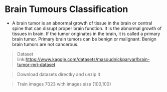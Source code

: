 # Brain Tumours Classification
- A brain tumor is an abnormal growth of tissue in the brain or central spine that can disrupt proper brain function. It is the abnormal growth of tissues in brain. If the        tumor originates in the brain, it is called a primary brain tumor. Primary brain tumors can be benign or malignant. Benign brain tumors are not cancerous.
>Dataset link:https://www.kaggle.com/datasets/masoudnickparvar/brain-tumor-mri-dataset

>Download datasets directky and unzip it

>Train images 7023 with images size (100,100)
